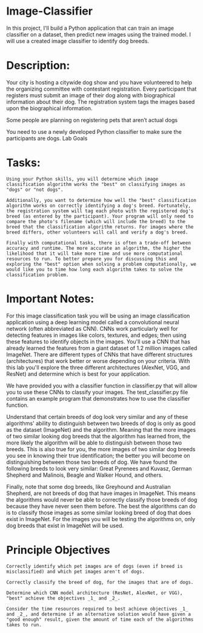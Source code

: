 # Image-Classifier
In this project, I'll build a Python application that can train an image classifier on a dataset, then predict new images using the trained model. I will use a created image classifier to identify dog breeds. 

# Description:
Your city is hosting a citywide dog show and you have volunteered to help the organizing committee with contestant registration. Every participant that registers must submit an image of their dog along with biographical information about their dog. The registration system tags the images based upon the biographical information.

Some people are planning on registering pets that aren’t actual dogs

You need to use a newly developed Python classifier to make sure the participants are dogs.
Lab Goals

# Tasks:

    Using your Python skills, you will determine which image classification algorithm works the "best" on classifying images as "dogs" or "not dogs".

    Additionally, you want to determine how well the "best" classification algorithm works on correctly identifying a dog's breed. Fortunately, the registration system will tag each photo with the registered dog's breed (as entered by the participant). Your program will only need to compare the photo's filename (which will include the breed) to the breed that the classification algorithm returns. For images where the breed differs, other volunteers will call and verify a dog's breed.

    Finally with computational tasks, there is often a trade-off between accuracy and runtime. The more accurate an algorithm, the higher the likelihood that it will take more time and use more computational resources to run. To better prepare you for discussing this and exploring the "best" option when solving a problem computationally, we would like you to time how long each algorithm takes to solve the classification problem.

# Important Notes:

For this image classification task you will be using an image classification application using a deep learning model called a convolutional neural network (often abbreviated as CNN). CNNs work particularly well for detecting features in images like colors, textures, and edges; then using these features to identify objects in the images. You'll use a CNN that has already learned the features from a giant dataset of 1.2 million images called ImageNet. There are different types of CNNs that have different structures (architectures) that work better or worse depending on your criteria. With this lab you'll explore the three different architectures (AlexNet, VGG, and ResNet) and determine which is best for your application.

We have provided you with a classifier function in classifier.py that will allow you to use these CNNs to classify your images. The test_classifier.py file contains an example program that demonstrates how to use the classifier function.

Understand that certain breeds of dog look very similar and any of these algorithms' ability to distinguish between two breeds of dog is only as good as the dataset (ImageNet) and the algorithm. Meaning that the more images of two similar looking dog breeds that the algorithm has learned from, the more likely the algorithm will be able to distinguish between those two breeds. This is also true for you, the more images of two similar dog breeds you see in knowing their true identification; the better you will become on distinguishing between those two breeds of dog. We have found the following breeds to look very similar: Great Pyrenees and Kuvasz, German Shepherd and Malinois, Beagle and Walker Hound, and others.

Finally, note that some dog breeds, like Greyhound and Australian Shepherd, are not breeds of dog that have images in ImageNet. This means the algorithms would never be able to correctly classify those breeds of dog because they have never seen them before. The best the algorithms can do is to classify those images as some similar looking breed of dog that does exist in ImageNet. For the images you will be testing the algorithms on, only dog breeds that exist in ImageNet will be used.


# Principle Objectives

    Correctly identify which pet images are of dogs (even if breed is misclassified) and which pet images aren't of dogs.
     
    Correctly classify the breed of dog, for the images that are of dogs.
     
    Determine which CNN model architecture (ResNet, AlexNet, or VGG), "best" achieve the objectives _1_ and _2_.
     
    Consider the time resources required to best achieve objectives _1_ and _2_, and determine if an alternative solution would have given a "good enough" result, given the amount of time each of the algorithms takes to run.

